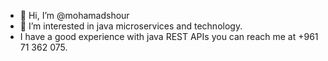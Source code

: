 - 👋 Hi, I’m @mohamadshour
- 👀 I’m interested in java microservices and technology.
- I have a good experience with java REST APIs
you can reach me at +961 71 362 075.


<!---
mohamadshour/mohamadshour is a ✨ special ✨ repository because its `README.md` (this file) appears on your GitHub profile.
You can click the Preview link to take a look at your changes.
--->
